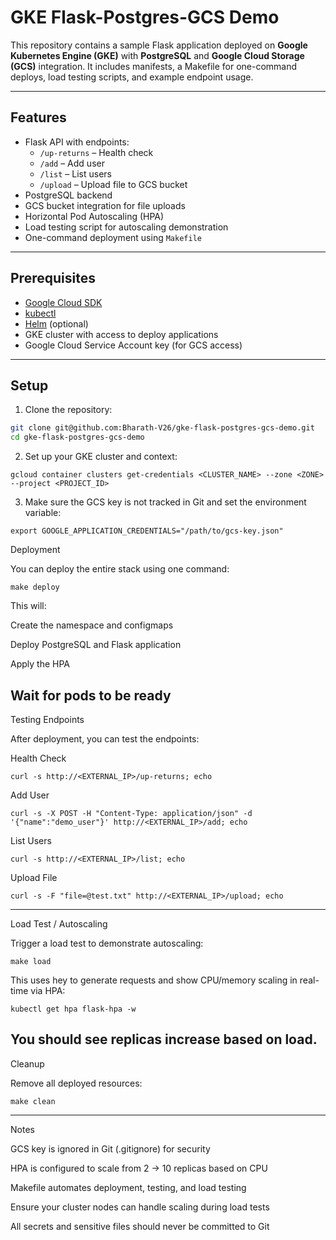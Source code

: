 # GKE Flask-Postgres-GCS Demo

This repository contains a sample Flask application deployed on **Google Kubernetes Engine (GKE)** with **PostgreSQL** and **Google Cloud Storage (GCS)** integration. It includes manifests, a Makefile for one-command deploys, load testing scripts, and example endpoint usage.

---

## Features

- Flask API with endpoints:
  - `/up-returns` – Health check
  - `/add` – Add user
  - `/list` – List users
  - `/upload` – Upload file to GCS bucket
- PostgreSQL backend
- GCS bucket integration for file uploads
- Horizontal Pod Autoscaling (HPA)
- Load testing script for autoscaling demonstration
- One-command deployment using `Makefile`

---

## Prerequisites

- [Google Cloud SDK](https://cloud.google.com/sdk/docs/install)
- [kubectl](https://kubernetes.io/docs/tasks/tools/)
- [Helm](https://helm.sh/docs/intro/install/) (optional)
- GKE cluster with access to deploy applications
- Google Cloud Service Account key (for GCS access)

---

## Setup

1. Clone the repository:
```bash
git clone git@github.com:Bharath-V26/gke-flask-postgres-gcs-demo.git
cd gke-flask-postgres-gcs-demo
```

2. Set up your GKE cluster and context:
```
gcloud container clusters get-credentials <CLUSTER_NAME> --zone <ZONE> --project <PROJECT_ID>
```

3. Make sure the GCS key is not tracked in Git and set the environment variable:
```
export GOOGLE_APPLICATION_CREDENTIALS="/path/to/gcs-key.json"
```

Deployment

You can deploy the entire stack using one command:
```
make deploy
```

This will:

Create the namespace and configmaps

Deploy PostgreSQL and Flask application

Apply the HPA

Wait for pods to be ready
------------------------------------------------------------------------------------------------
Testing Endpoints

After deployment, you can test the endpoints:

Health Check
```
curl -s http://<EXTERNAL_IP>/up-returns; echo
```

Add User
```
curl -s -X POST -H "Content-Type: application/json" -d '{"name":"demo_user"}' http://<EXTERNAL_IP>/add; echo
```

List Users
```
curl -s http://<EXTERNAL_IP>/list; echo
```

Upload File
```
curl -s -F "file=@test.txt" http://<EXTERNAL_IP>/upload; echo
```
------------------------------------------------------------------------------------------------
Load Test / Autoscaling

Trigger a load test to demonstrate autoscaling:
```
make load
```
This uses hey to generate requests and show CPU/memory scaling in real-time via HPA:
```
kubectl get hpa flask-hpa -w
```
You should see replicas increase based on load.
------------------------------------------------------------------------------------------------
Cleanup

Remove all deployed resources:
```
make clean
```
------------------------------------------------------------------------------------------------
Notes

GCS key is ignored in Git (.gitignore) for security

HPA is configured to scale from 2 → 10 replicas based on CPU

Makefile automates deployment, testing, and load testing

Ensure your cluster nodes can handle scaling during load tests

All secrets and sensitive files should never be committed to Git

